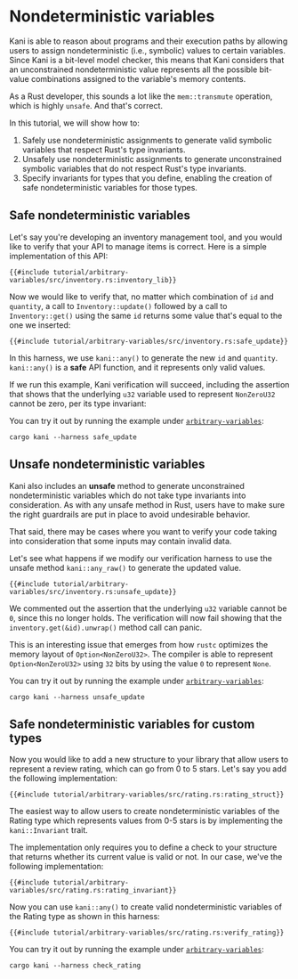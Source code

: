 # Nondeterministic variables

Kani is able to reason about programs and their execution paths by allowing users to assign nondeterministic (i.e., symbolic) values to  certain variables.
Since Kani is a bit-level model checker, this means that Kani considers that an unconstrained nondeterministic value represents all the possible bit-value combinations assigned to the variable's memory contents.

As a Rust developer, this sounds a lot like the `mem::transmute` operation, which is highly `unsafe`.
And that's correct.

In this tutorial, we will show how to:
 1. Safely use nondeterministic assignments to generate valid symbolic variables that respect Rust's type invariants.
 2. Unsafely use nondeterministic assignments to generate unconstrained symbolic variables that do not respect Rust's type invariants.
 2. Specify invariants for types that you define, enabling the creation of safe nondeterministic variables for those types.

## Safe nondeterministic variables

Let's say you're developing an inventory management tool, and you would like to verify that your API to manage items is correct.
Here is a simple implementation of this API:

```rust,noplaypen
{{#include tutorial/arbitrary-variables/src/inventory.rs:inventory_lib}}
```

Now we would like to verify that, no matter which combination of `id` and `quantity`, a call to `Inventory::update()` followed by a call to `Inventory::get()` using the same `id` returns some value that's equal to the one we inserted:

```rust,noplaypen
{{#include tutorial/arbitrary-variables/src/inventory.rs:safe_update}}
```

In this harness, we use `kani::any()` to generate the new `id` and `quantity`.
`kani::any()` is a **safe** API function, and it represents only valid values.

If we run this example, Kani verification will succeed, including the assertion that shows that the underlying `u32` variable  used to represent `NonZeroU32` cannot be zero, per its type invariant:

You can try it out by running the example under
[`arbitrary-variables`](https://github.com/model-checking/kani/tree/main/docs/src/tutorial/arbitrary-variables/):

```
cargo kani --harness safe_update
```

## Unsafe nondeterministic variables

Kani also includes an **unsafe** method to generate unconstrained nondeterministic variables which do not take type invariants into consideration.
As with any unsafe method in Rust, users have to make sure the right guardrails are put in place to avoid undesirable behavior.

That said, there may be cases where you want to verify your code taking into consideration that some inputs may contain invalid data.

Let's see what happens if we modify our verification harness to use the unsafe method `kani::any_raw()` to generate the updated value.

```rust,noplaypen
{{#include tutorial/arbitrary-variables/src/inventory.rs:unsafe_update}}
```

We commented out the assertion that the underlying `u32` variable cannot be `0`, since this no longer holds.
The verification will now fail showing that the `inventory.get(&id).unwrap()` method call can panic.

This is an interesting issue that emerges from how `rustc` optimizes the memory layout of `Option<NonZeroU32>`.
The compiler is able to represent `Option<NonZeroU32>` using `32` bits by using the value `0` to represent `None`.

You can try it out by running the example under [`arbitrary-variables`](https://github.com/model-checking/kani/tree/main/docs/src/tutorial/arbitrary-variables/):

```
cargo kani --harness unsafe_update
```

## Safe nondeterministic variables for custom types

Now you would like to add a new structure to your library that allow users to represent a review rating, which can go from 0 to 5 stars.
Let's say you add the following implementation:

```rust,noplaypen
{{#include tutorial/arbitrary-variables/src/rating.rs:rating_struct}}
```

The easiest way to allow users to create nondeterministic variables of the Rating type which represents values from 0-5 stars is by implementing the `kani::Invariant` trait.

The implementation only requires you to define a check to your structure that returns whether its current value is valid or not.
In our case, we've the following implementation:

```rust,noplaypen
{{#include tutorial/arbitrary-variables/src/rating.rs:rating_invariant}}
```

Now you can use `kani::any()` to create valid nondeterministic variables of the Rating type as shown in this harness:

```rust,noplaypen
{{#include tutorial/arbitrary-variables/src/rating.rs:verify_rating}}
```

You can try it out by running the example under
[`arbitrary-variables`](https://github.com/model-checking/kani/tree/main/docs/src/tutorial/arbitrary-variables/):

```
cargo kani --harness check_rating
```
